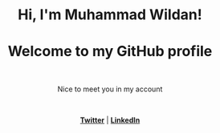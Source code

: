 <h1 align="center">Hi, I'm Muhammad Wildan</a>!</h1>
<h1 align="center">Welcome to my GitHub profile</h1>
<br>
<p align="center">Nice to meet you in my account</p>
</br>
<p align="center">
  <strong><a href="https://twitter.com/MuhWilldan">Twitter</a></strong> |
  <strong><a href="https://www.linkedin.com/in/muhammad-wildan-64b39b212/">LinkedIn</a></strong>
</p>

<!--
**MuhWilldan/MuhWilldan** is a ✨ _special_ ✨ repository because its `README.md` (this file) appears on your GitHub profile.

Here are some ideas to get you started:

- 🔭 I’m currently working on ...
- 🌱 I’m currently learning ...
- 👯 I’m looking to collaborate on ...
- 🤔 I’m looking for help with ...
- 💬 Ask me about ...
- 📫 How to reach me: ...
- 😄 Pronouns: ...
- ⚡ Fun fact: ...
-->
